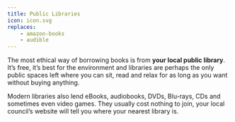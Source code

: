 ```yaml
---
title: Public Libraries
icon: icon.svg
replaces:
    - amazon-books
    - audible
---
```

The most ethical way of borrowing books is from **your local public library**. It’s free, it’s best for the environment and libraries are perhaps the only public spaces left where you can sit, read and relax for as long as you want without buying anything.

Modern libraries also lend eBooks, audiobooks, DVDs, Blu-rays, CDs and sometimes even video games. They usually cost nothing to join, your local council’s website will tell you where your nearest library is.